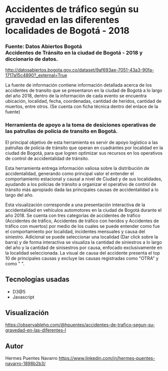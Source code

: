 # Accidentes de tráfico según su gravedad en las diferentes localidades de Bogotá - 2018

### Fuente: Datos Abiertos Bogotá </br> Accidentes de Tránsito en la ciudad de Bogotá - 2018 y diccionario de datos. 
http://datosabiertos.bogota.gov.co/dataset/9af693ae-7051-43a3-90fa-1717a15c4890?_external=True

La fuente de información contiene información detallada acerca de los accidentes de transito que se presentaron en la ciudad de Bogotá a lo largo del año 2018, dentro de la información de cada evento se encuentra ubicación, localidad, fecha, coordenadas, cantidad de heridos, cantidad de muertos, entre otros. (Se cuenta con ficha técnica dentro del enlace de la fuente)

### Herramienta de apoyo a la toma de desiciones operativas de las patrullas de policia de transito en Bogotá.

El principal objetivo de esta herramienta es servir de apoyo logístico a las patrullas de policia de tránsito que operan en cuadrantes por localidad en la ciudad de Bogotá, para que logren optimizar sus recursos en los operativos de control de accidentalidad de tránsito.

Esta herramienta entrega información valiosa sobre la distribución de accidentalidad, generando como principal valor el entender el comportamiento estacional y causal a nivel de Ciudad y de sus localidades, ayudando a los policias de tránsito a organizar el operativo de control de tránsito más apropiado dada las principales causas de accidentalidad a lo largo del año.

Esta visualización corresponde a una presentación interactiva de la accidentalidad en vehículos automotores en la ciudad de Bogotá durante el año 2018. Se cuenta con tres categorías de accidentes de tráfico (Accidentes de tráfico, Accidentes de tráfico con heridos y Accidentes de tráfico con muertos) por medio de los cuales se puede entender como fue el comportamiento por localidad, incidentes mensuales y causa del siniestro. Adicional se puede seleccionar una localidad (Dar click sobre la barra) y de forma interactiva se visualiza la cantidad de siniestros a lo largo del año y la cantidad de sinisestros por causa, enfocado exclusivamente en la localidad seleccionada. La visual de causa del accidente presenta el top 10 de principales causas y excluye las causas registradas como "OTRA" y como " ".

## Tecnologías usadas

* D3@5
* Javascript

## Visualización 

https://observablehq.com/@hpuentes/accidentes-de-trafico-segun-su-gravedad-en-las-diferentes-l

## Autor
Hermes Puentes Navarro https://www.linkedin.com/in/hermes-puentes-navarro-1898b2b3/


